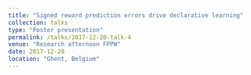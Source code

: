 ```yaml
---
title: "Signed reward prediction errors drive declarative learning"
collection: talks
type: "Poster presentation"
permalink: /talks/2017-12-20-talk-4
venue: "Research afternoon FPPW"
date: 2017-12-20
location: "Ghent, Belgium"
---
```


